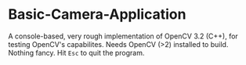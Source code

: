 # Basic-Camera-Application
A console-based, very rough implementation of OpenCV 3.2 (C++), for testing OpenCV's capabilites. Needs OpenCV (>2) installed to build. Nothing fancy. Hit `Esc` to quit the program.
